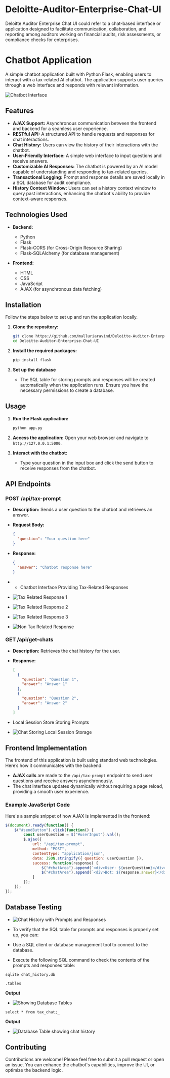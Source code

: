 # Deloitte-Auditor-Enterprise-Chat-UI
Deloitte Auditor Enterprise Chat UI could refer to a chat-based interface or application designed to facilitate communication, collaboration, and reporting among auditors working on financial audits, risk assessments, or compliance checks for enterprises.

# Chatbot Application

A simple chatbot application built with Python Flask, enabling users to interact with a tax-related AI chatbot. The application supports user queries through a web interface and responds with relevant information. 

![Chatbot Interface](output/chatbot_interface.PNG)  

## Features

- **AJAX Support:** Asynchronous communication between the frontend and backend for a seamless user experience.
- **RESTful API:** A structured API to handle requests and responses for chat interactions.
- **Chat History:** Users can view the history of their interactions with the chatbot.
- **User-Friendly Interface:** A simple web interface to input questions and receive answers.
- **Customizable AI Responses:** The chatbot is powered by an AI model capable of understanding and responding to tax-related queries.
- **Transactional Logging:** Prompt and response details are saved locally in a SQL database for audit compliance.
- **History Context Window:** Users can set a history context window to query past interactions, enhancing the chatbot's ability to provide context-aware responses.

## Technologies Used

- **Backend:**
  - Python
  - Flask
  - Flask-CORS (for Cross-Origin Resource Sharing)
  - Flask-SQLAlchemy (for database management)
  
- **Frontend:**
  - HTML
  - CSS
  - JavaScript
  - AJAX (for asynchronous data fetching)

## Installation

Follow the steps below to set up and run the application locally.

1. **Clone the repository:**

   ```bash
   git clone https://github.com/malluriaravind/Deloitte-Auditor-Enterprise-Chat-UI.git
   cd Deloitte-Auditor-Enterprise-Chat-UI
   ```


2. **Install the required packages:**

   ```bash
   pip install flask
   ```

4. **Set up the database**
   - The SQL table for storing prompts and responses will be created automatically when the application runs. Ensure you have the necessary permissions to create a database.

## Usage

1. **Run the Flask application:**

   ```bash
   python app.py
   ```

2. **Access the application:**
   Open your web browser and navigate to `http://127.0.0.1:5000`.

3. **Interact with the chatbot:**
   - Type your question in the input box and click the send button to receive responses from the chatbot.

## API Endpoints

### POST /api/tax-prompt

- **Description:** Sends a user question to the chatbot and retrieves an answer.
- **Request Body:**
  
  ```json
  {
    "question": "Your question here"
  }
  ```
- **Response:**
  
  ```json
  {
    "answer": "Chatbot response here"
  }
  ```
- - Chatbot Interface Providing Tax-Related Responses
- ![Tax Related Response 1](output/tax-related-response-1.PNG)  
- ![Tax Related Response 2](output/tax-related-response-2.PNG)  
- ![Tax Related Response 3](output/tax-related-response-3.PNG)  
- ![Non Tax Related Response](output/non-tax-related-response.PNG)  

### GET /api/get-chats

- **Description:** Retrieves the chat history for the user.
- **Response:**

  ```json
  [
    {
      "question": "Question 1",
      "answer": "Answer 1"
    },
    {
      "question": "Question 2",
      "answer": "Answer 2"
    }
  ]
  ```
- Local Session Store Storing Prompts
- ![Chat Storing Local Session Storage](output/local-session-store.PNG)  


## Frontend Implementation

The frontend of this application is built using standard web technologies. Here’s how it communicates with the backend:

- **AJAX calls** are made to the `/api/tax-prompt` endpoint to send user questions and receive answers asynchronously.
- The chat interface updates dynamically without requiring a page reload, providing a smooth user experience.

### Example JavaScript Code

Here's a sample snippet of how AJAX is implemented in the frontend:

```javascript
$(document).ready(function() {
    $("#sendButton").click(function() {
        const userQuestion = $("#userInput").val();
        $.ajax({
            url: "/api/tax-prompt",
            method: "POST",
            contentType: "application/json",
            data: JSON.stringify({ question: userQuestion }),
            success: function(response) {
                $("#chatArea").append(`<div>User: ${userQuestion}</div>`);
                $("#chatArea").append(`<div>Bot: ${response.answer}</div>`);
            }
        });
    });
});
```

## Database Testing
- ![Chat History with Prompts and Responses](output/chat-history.PNG) 

- To verify that the SQL table for prompts and responses is properly set up, you can:

- Use a SQL client or database management tool to connect to the database.

- Execute the following SQL command to check the contents of the prompts and responses table:

```
sqlite chat_history.db
```

```
.tables
```
**Output**
- ![Showing Database Tables](output/db-tables.PNG)  

```
select * from tax_chat;_
```
**Output**
- ![Database Table showing chat history](output/db-chat-history.PNG)  

## Contributing

Contributions are welcome! Please feel free to submit a pull request or open an issue. You can enhance the chatbot's capabilities, improve the UI, or optimize the backend logic.

